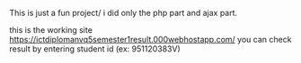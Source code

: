 This is just a fun project/ i did only the php part and ajax part. 

this is the working site https://ictdiplomanvq5semester1result.000webhostapp.com/
you can check result by entering student id (ex: 951120383V)

